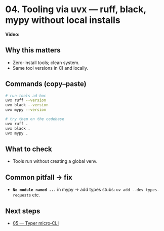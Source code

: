 # 04. Tooling via uvx — ruff, black, mypy without local installs

**Video:** 

## Why this matters
- Zero-install tools; clean system.
- Same tool versions in CI and locally.

## Commands (copy–paste)
```bash
# run tools ad-hoc
uvx ruff --version
uvx black --version
uvx mypy --version

# try them on the codebase
uvx ruff .
uvx black .
uvx mypy .
```

## What to check
- Tools run without creating a global venv.

## Common pitfall → fix
- **`No module named ...`** in mypy → add types stubs: `uv add --dev types-requests` etc.

## Next steps
- [05 — Typer micro‑CLI](./05-typer-cli.md)
